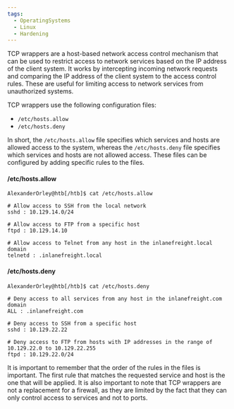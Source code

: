 ```yaml
---
tags:
  - OperatingSystems
  - Linux
  - Hardening
---
```

TCP wrappers are a host-based network access control mechanism that can be used to restrict access to network services based on the IP address of the client system. It works by intercepting incoming network requests and comparing the IP address of the client system to the access control rules. These are useful for limiting access to network services from unauthorized systems.

TCP wrappers use the following configuration files:
- `/etc/hosts.allow`
- `/etc/hosts.deny`

In short, the `/etc/hosts.allow` file specifies which services and hosts are allowed access to the system, whereas the `/etc/hosts.deny` file specifies which services and hosts are not allowed access. These files can be configured by adding specific rules to the files.

#### /etc/hosts.allow

```shell-session
AlexanderOrley@htb[/htb]$ cat /etc/hosts.allow

# Allow access to SSH from the local network
sshd : 10.129.14.0/24

# Allow access to FTP from a specific host
ftpd : 10.129.14.10

# Allow access to Telnet from any host in the inlanefreight.local domain
telnetd : .inlanefreight.local
```

#### /etc/hosts.deny


```shell-session
AlexanderOrley@htb[/htb]$ cat /etc/hosts.deny

# Deny access to all services from any host in the inlanefreight.com domain
ALL : .inlanefreight.com

# Deny access to SSH from a specific host
sshd : 10.129.22.22

# Deny access to FTP from hosts with IP addresses in the range of 10.129.22.0 to 10.129.22.255
ftpd : 10.129.22.0/24
```

It is important to remember that the order of the rules in the files is important. The first rule that matches the requested service and host is the one that will be applied. It is also important to note that TCP wrappers are not a replacement for a firewall, as they are limited by the fact that they can only control access to services and not to ports.
